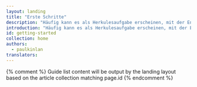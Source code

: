 ```yaml
---
layout: landing
title: "Erste Schritte"
description: "Häufig kann es als Herkulesaufgabe erscheinen, mit der Entwicklung von Websites und Erfahrungen zu beginnen, die auf allen Geräten mit Internetzugriff funktionieren sollen."
introduction: "Häufig kann es als Herkulesaufgabe erscheinen, mit der Entwicklung von Websites und Erfahrungen zu beginnen, die auf allen Geräten mit Internetzugriff funktionieren sollen."
id: getting-started
collection: home
authors:
  - paulkinlan
translators:
---
```


{% comment %}
Guide list content will be output by the landing layout based on the article collection matching page.id
{% endcomment %}


